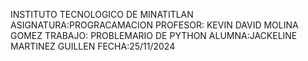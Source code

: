 INSTITUTO TECNOLOGICO DE MINATITLAN
ASIGNATURA:PROGRACAMACION
PROFESOR: KEVIN DAVID MOLINA GOMEZ
TRABAJO: PROBLEMARIO DE PYTHON
ALUMNA:JACKELINE MARTINEZ GUILLEN
FECHA:25/11/2024
